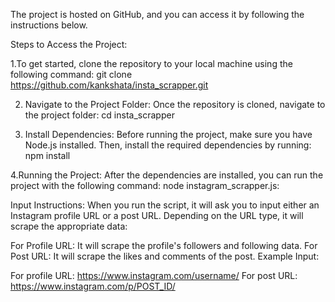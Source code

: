 The project is hosted on GitHub, and you can access it by following the instructions below.

Steps to Access the Project:


1.To get started, clone the repository to your local machine using the following command:
     git clone https://github.com/kankshata/insta_scrapper.git
    
2. Navigate to the Project Folder: Once the repository is cloned, navigate to the project folder:
   cd insta_scrapper
   
3. Install Dependencies: Before running the project, make sure you have Node.js installed. Then, install the required dependencies by running:
   npm install
   
 4.Running the Project: After the dependencies are installed, you can run the project with the following command:
  node instagram_scrapper.js:

 
Input Instructions: When you run the script, it will ask you to input either an Instagram profile URL or a post URL. Depending on the URL type, it will scrape the appropriate data:

For Profile URL: It will scrape the profile's followers and following data.
For Post URL: It will scrape the likes and comments of the post.
Example Input:

For profile URL: https://www.instagram.com/username/
For post URL: https://www.instagram.com/p/POST_ID/
